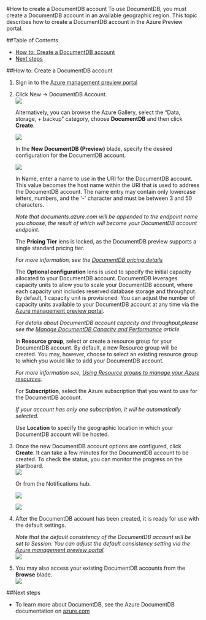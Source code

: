 <properties title="How to Create a DocumentDB Account" pageTitle="How to create a DocumentDB account | Azure" description="Find out how to create a DocumentDB account and choose account settings in the Azure Preview portal."  metaKeywords="NoSQL, DocumentDB,  database, document-orientated database, JSON, account" services="documentdb"  solutions="data-management" documentationCenter=""  authors="bradsev" manager="jhubbard" editor="cgronlun" videoId="" scriptId="" />

<tags ms.service="documentdb" ms.workload="data-services" ms.tgt_pltfrm="na" ms.devlang="na" ms.topic="article" ms.date="08/20/2014" ms.author="spelluru" />

#How to create a DocumentDB account
To use DocumentDB, you must create a DocumentDB account in an available geographic region.  This topic describes how to create a DocumentDB account in the Azure Preview portal.  

##Table of Contents
-	[How to: Create a DocumentDB account][]
-	[Next steps][]

##<a id="HowTo"></a>How to: Create a DocumentDB account
1.	Sign in to the [Azure management preview portal](https://portal.azure.com/)
2.	Click New -> DocumentDB Account.  
	![][1]  

	Alternatively, you can browse the Azure Gallery, select the “Data, storage, + backup” category, choose **DocumentDB** and then click **Create**.  

	![][2]  

	In the **New DocumentDB (Preview)** blade, specify the desired configuration for the DocumentDB account. 
 
	![][3] 

	In Name, enter a name to use in the URI for the DocumentDB account.  This value becomes the host name within the URI that is used to address the DocumentDB account.  The name entry may contain only lowercase letters, numbers, and the '-' character and must be between 3 and 50 characters. 

	*Note that documents.azure.com will be appended to the endpoint name you choose, the result of which will become your DocumentDB account endpoint.*

	The **Pricing Tier** lens is locked, as the DocumentDB preview supports a single standard pricing tier.

	*For more information, see the [DocumentDB pricing details](http://go.microsoft.com/fwlink/p/?LinkID=402317&clcid=0x409)*

	The **Optional configuration** lens is used to specify the initial capacity allocated to your DocumentDB account.  DocumentDB leverages capacity units to allow you to scale your DocumentDB account, where each capacity unit includes reserved database storage and throughput.  By default, 1 capacity unit is provisioned.  You can adjust the number of capacity units available to your DocumentDB account at any time via the [Azure management preview portal](https://portal.azure.com/).

	*For details about DocumentDB account capacity and throughput,please see the [Manage DocumentDB Capacity and Performance][documentdb-manage] article.*

	In **Resource group**, select or create a resource group for your DocumentDB account.  By default, a new Resource group will be created.  You may, however, choose to select an existing resource group to which you would like to add your DocumentDB account.

	*For more information see, [Using Resource groups to manage your Azure resources](http://azure.microsoft.com/en-us/documentation/articles/azure-preview-portal-using-resource-groups/).*

	For **Subscription**, select the Azure subscription that you want to use for the DocumentDB account.

	*If your account has only one subscription, it will be automatically selected.*
 
	Use **Location** to specify the geographic location in which your DocumentDB account will be hosted. 

3.	Once the new DocumentDB account options are configured, click **Create**.  It can take a few minutes for the DocumentDB account to be created.  To check the status, you can monitor the progress on the startboard.  
	![][4]  
  
	Or from the Notifications hub.  

	![][5]  

	![][6]

4.	After the DocumentDB account has been created, it is ready for use with the default settings.

	*Note that the default consistency of the DocumentDB account will be set to Session.  You can adjust the default consistency setting via the [Azure management preview portal](https://portal.azure.com/).*  
	![][7]  

5.	You may also access your existing DocumentDB accounts from the **Browse** blade.  
	![][8]

##<a id="NextSteps"></a>Next steps

-	To learn more about DocumentDB, see the Azure DocumentDB documentation on [azure.com](http://go.microsoft.com/fwlink/p/?LinkID=402319)

[How to: Create a DocumentDB account]: #Howto
[Next steps]: #NextSteps
[documentdb-manage]:../documentdb-manage/

<!--Image references-->
[1]: ./media/documentdb-create-account/ca1.png
[2]: ./media/documentdb-create-account/ca2.png
[3]: ./media/documentdb-create-account/ca3.png
[4]: ./media/documentdb-create-account/ca4.png
[5]: ./media/documentdb-create-account/ca5.png
[6]: ./media/documentdb-create-account/ca6.png
[7]: ./media/documentdb-create-account/ca7.png
[8]: ./media/documentdb-create-account/ca8.png
